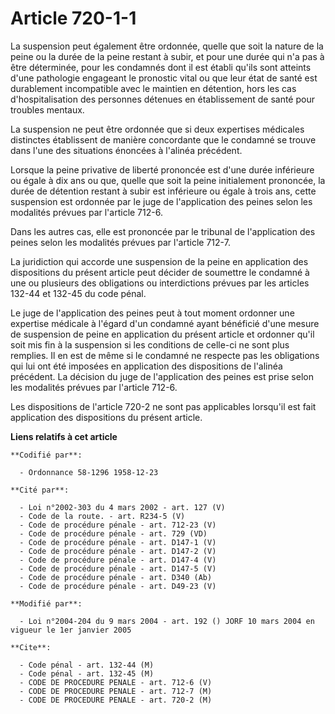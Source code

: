 # Article 720-1-1

La suspension peut également être ordonnée, quelle que soit la nature de la peine ou la durée de la peine restant à subir, et
pour une durée qui n'a pas à être déterminée, pour les condamnés dont il est établi qu'ils sont atteints d'une pathologie
engageant le pronostic vital ou que leur état de santé est durablement incompatible avec le maintien en détention, hors les
cas d'hospitalisation des personnes détenues en établissement de santé pour troubles mentaux.

La suspension ne peut être ordonnée que si deux expertises médicales distinctes établissent de manière concordante que le
condamné se trouve dans l'une des situations énoncées à l'alinéa précédent.

Lorsque la peine privative de liberté prononcée est d'une durée inférieure ou égale à dix ans ou que, quelle que soit la
peine initialement prononcée, la durée de détention restant à subir est inférieure ou égale à trois ans, cette suspension est
ordonnée par le juge de l'application des peines selon les modalités prévues par l'article 712-6.

Dans les autres cas, elle est prononcée par le tribunal de l'application des peines selon les modalités prévues par l'article
712-7.

La juridiction qui accorde une suspension de la peine en application des dispositions du présent article peut décider de
soumettre le condamné à une ou plusieurs des obligations ou interdictions prévues par les articles 132-44 et 132-45 du code
pénal.

Le juge de l'application des peines peut à tout moment ordonner une expertise médicale à l'égard d'un condamné ayant
bénéficié d'une mesure de suspension de peine en application du présent article et ordonner qu'il soit mis fin à la
suspension si les conditions de celle-ci ne sont plus remplies. Il en est de même si le condamné ne respecte pas les
obligations qui lui ont été imposées en application des dispositions de l'alinéa précédent. La décision du juge de
l'application des peines est prise selon les modalités prévues par l'article 712-6.

Les dispositions de l'article 720-2 ne sont pas applicables lorsqu'il est fait application des dispositions du présent
article.

**Liens relatifs à cet article**

	**Codifié par**:

	  - Ordonnance 58-1296 1958-12-23

	**Cité par**:

	  - Loi n°2002-303 du 4 mars 2002 - art. 127 (V)
	  - Code de la route. - art. R234-5 (V)
	  - Code de procédure pénale - art. 712-23 (V)
	  - Code de procédure pénale - art. 729 (VD)
	  - Code de procédure pénale - art. D147-1 (V)
	  - Code de procédure pénale - art. D147-2 (V)
	  - Code de procédure pénale - art. D147-4 (V)
	  - Code de procédure pénale - art. D147-5 (V)
	  - Code de procédure pénale - art. D340 (Ab)
	  - Code de procédure pénale - art. D49-23 (V)

	**Modifié par**:

	  - Loi n°2004-204 du 9 mars 2004 - art. 192 () JORF 10 mars 2004 en vigueur le 1er janvier 2005

	**Cite**:

	  - Code pénal - art. 132-44 (M)
	  - Code pénal - art. 132-45 (M)
	  - CODE DE PROCEDURE PENALE - art. 712-6 (V)
	  - CODE DE PROCEDURE PENALE - art. 712-7 (M)
	  - CODE DE PROCEDURE PENALE - art. 720-2 (M)
